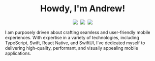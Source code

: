 <!-- Title -->
<h1 align="center" title="...and I'm happy to see you here :)">Howdy, I'm Andrew!</h1>

<!-- Socials -->
<p align="center">
   <kbd>
  <a href="https://twitter.com/droidgilliland" title="Twitter - @droidgilliland"><img src="https://img.shields.io/badge/-@droidgilliland-00acee?style=flat&logo=Twitter&logoColor=white" /></a>
  <a href="https://www.linkedin.com/in/andrew-gilliland-a89b8919a/" title="LinkedIn - Andrew Gilliland"><img src="https://img.shields.io/badge/-Andrew_Gilliland-0072b1?style=flat&logo=Linkedin&logoColor=white" /></a>
  <a href="https://andrewgilliland.dev" title="Personal Website - andrewgilliland.dev"><img src="https://img.shields.io/badge/-andrewgilliland.dev-00CCB4?style=flat&logo=ApacheSpark&logoColor=white" /></a>
  </kbd>
</p>

I am purposely driven about crafting seamless and user-friendly mobile experiences. With expertise in a variety of technologies, including TypeScript, Swift, React Native, and SwiftUI, I've dedicated myself to delivering high-quality, performant, and visually appealing mobile applications.

<!--
**andrewgilliland/andrewgilliland** is a ✨ _special_ ✨ repository because its `README.md` (this file) appears on your GitHub profile.

Here are some ideas to get you started:

- 🔭 I’m currently working on ...
- 🌱 I’m currently learning ...
- 👯 I’m looking to collaborate on ...
- 🤔 I’m looking for help with ...
- 💬 Ask me about ...
- 📫 How to reach me: ...
- 😄 Pronouns: ...
- ⚡ Fun fact: ...
-->
